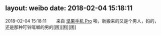 layout: weibo
date: 2018-02-04 15:18:11
---
2018-02-04 15:18:11  &nbsp;&nbsp;&nbsp;&nbsp;&nbsp;&nbsp; 来自 <a href="http://app.weibo.com/t/feed/Z4AgP" rel="nofollow">坚果手机 Pro</a>
唉，新搬来的又是个男人，妈的，还是那种叮铃哐啷的男的[困][困][困] ​​​
